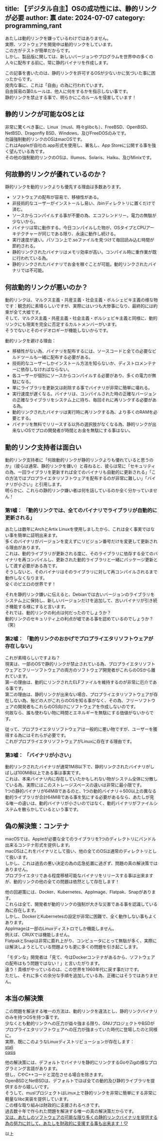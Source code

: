 title: 【デジタル自主】OSの成功性には、静的リンクが必要
author: 禀
date: 2024-07-07
category: programming,rant
----
あたしは動的リンクを嫌っているわけではありません。\
実際、ソフトウェアを開発中は動的リンクをしています。\
この方がテストが簡単だからです。\
しかし、製品版に関しては、新しいバージョンやプログラムを世界中の多くの人々に配布する前に、常に静的バイナリを作成します。

この記事を書いたのは、静的リンクを許可するOSが少ないかに気づいた事に困ったからです。\
皮肉な事に、これは「自由」の為に行われています。\
自由貿易の第0ルールは、他人に何をするかを指示しない事です。\
静的リンクを禁止する事で、明らかにこのルールを侵害しています！

## 静的リンクが可能なOSとは
非常に驚くべき事に、Linux（musl、時々glibcも）、FreeBSD、OpenBSD、NetBSD、Dragonfly BSD、Windows、及びFreeDOSのみです。\
勿論強制動的リンクのOSはmacOSです。\
これはAppleが自社の.app形式を使用し、署名し、App Storeに公開する事を強く望んでいる為です。\
その他の強制動的リンクのOSは、Illumos、Solaris、Haiku、及びMinixです。

## 何故静的リンクが優れているのか？
静的リンクを動的リンクよりも優先する理由は多数あります。
* ソフトウェアの配布が容易で、移植性がある。
* 非技術的なユーザーがインストールし易い、/binディレクトリに置くだけで済む。
* ソースからコンパイルする事が不要の為、エコフレンドリー。電力の無駄が少ないから。
* バイナリは常に動作する。今日コンパイルした物が、OSタイプとCPUアーキテクチャーが同じである限り、永遠に動作し続ける。
* 実行速度が速い。パソコン上で.soファイルを見つけて毎回読み込む時間が節約される。
* 静的リンクされたバイナリはメモリ効率が高い。コンパイル時に重作業が既に行われている為。
* 静的リンクされたバイナリでお金を稼ぐことが可能。動的リンクされたバイナリでは不可能。

## 何故動的リンクが悪いのか？
動的リンクは、マルクス主義・共産主義・社会主義・ボルシェビキ主義の様な物です：観念的に素晴らしいですが、実際にはいつも大惨事になり、最終的には約束が全て大嘘です。\
そして、マルクス主義・共産主義・社会主義・ボルシェビキ主義と同様に、動的リンクにも現実を完全に否定するカルトメンバーがいます。\
そうでないとそのイデオロギーが機能しないからです。

動的リンクを避ける理由：
* 移植性がない為、バイナリを配布するには、ソースコードと全ての必要なビルドツールも一緒に配布する必要がある。
* 技術的なユーザーしかインストール方法を知らないか、ディストロメンテナーに依存しなければならない。
* 各ユーザーが個別にソースからコンパイルする必要があり、多くの電力が無駄になる。
* 単にライブラリを更新又は削除する事でバイナリが非常に簡単に壊れる。
* 実行速度が遅くなる。バイナリは、コンパイルされた時の正確なバージョンの正確なライブラリをシステム上に持ち、毎回それに再リンクする必要がある為。
* 動的リンクされたバイナリは実行時に再リンクする為、より多くのRAMを必要とする。
* バイナリを無料でリリースする以外の選択肢がなくなる為、静的リンクが出来ないOSでプロの開発者が時間とお金を無駄にする事はない。

## 動的リンク支持者は面白い
動的リンク支持者に「何故動的リンクが静的リンクよりも優れていると思うのか」（彼らは通常、静的リンクを嫌い）と尋ねると、彼らは常に「セキュリティの為、一回ライブラリを更新すれば全てのバイナリも自動的に更新される」「この方法ではプロプライエタリソフトウェアを配布するのが非常に難しい」「バイナリが小さい」と引用します。\
明らかに、これらの静的リンク嫌い者は何を話しているのか全く分かっていません！

### 第1嘘： 「動的リンクでは、全てのバイナリでライブラリが自動的に更新される」
あたしは数年にArchとArtix Linuxを使用しましたから、これは全く事実ではない事を簡単に証明出来ます。\
多くのバイナリがバージョンを変えずにリビジョン番号だけを変更して更新される理由があります。\
これは、動的ライブラリが更新される度に、そのライブラリに依存する全てのバイナリを再コンパイルし、更新された動的ライブラリと一緒にパッケージ更新として渡す必要がある為です。\
そうしないと、そのバイナリはそのライブラリに対して再コンパイルされるまで動作しなくなります。\
全くのピエロの世界です！

それを静的リンク嫌いに伝えると、Debianでは古いバージョンのライブラリをシステム上に保持し、新しいバージョンだけを追加して、古いバイナリが引き続き機能する様にすると言います。\
それでは、動的リンクの利点は何だったのでしょうか？\
動的リンクのセキュリティ上の利点が嘘である事を認めているのでしょうか？（笑）

### 第2嘘： 「動的リンクのおかげでプロプライエタリソフトウェアが存在しない」
これが素晴らしいですよね？\
現実は、一部のOSで静的リンクが禁止されている為、プロプライエタリソフトウェアとフリーソフトウェアの両方のソフトウェア開発者がこれらのOSから離れています。\
第一の理由は、動的にリンクされたELFファイルを維持するのが非常に厄介である事です。\
第二の理由は、静的リンクが出来ない場合、プロプライエタリソフトウェアが存在しない為、殆どの人がこれらのOSを知る事がなく、その為、フリーソフトウェアの開発者もこれらのOS向けにソフトウェアを作成しないのです。\
何故なら、誰も使わない物に時間とエネルギーを無駄にする価値がないからです。

従って、プロプライエタリソフトウェアは一般的に悪い物ですが、ユーザーを獲得する為にはそれらが必要です。\
これがプロプライエタリソフトウェアがLinuxに存在する理由です。

### 第3嘘： 「バイナリが小さい」
動的リンクされたバイナリが通常1MiB以下で、静的リンクされたバイナリがしばしば100MiB以上である事は事実です。\
これは、本来バイナリ内に存在していたかもしれない物がシステム全体に分散している為、実際にはこのストレージスペースの違いは非常に最小限です。\
1つの静的バイナリが64MiBであるのと、1つの動的バイナリ＋500以上の異なる動的ライブラリが合計64MiBである事を気にする必要があるなら、あたしが見る唯一の違いは、動的バイナリが小さいのではなく、動的バイナリがファイルシステムを散らかしているという事です。

## 偽の解決策：コンテナ
macOSでは、Appleが必要な全てのライブラリを1つのディレクトリにバンドル出来るコンテナ形式を提供します。\
macOSはこれをバイナリとして扱い、他の全てのOSは通常のディレクトリとして扱います。\
しかし、これは過去の悪い決定の為の応急処置に過ぎず、問題の真の解決策ではありません。\
プロプライエタリである程度移植可能なバイナリをリリースする事は出来ますが、動的リンクの他の全ての問題は依然として存在します！

他の回避策には、Docker、Kubernetes、AppImage、Flatpak、Snapがあります。\
これらは全て、開発者が動的リンクの強制が大きな災害である事を認識している為に存在します。\
しかし、DockerとKubernetesの設定が非常に困難で、全く動作しない事もよくあります。\
AppImageは一部のLinuxディストロでしか機能しません。\
例えば、CRUXでは機能しません。\
FlatpakとSnapは非常に膨れ上がり、コンピュータにとって無駄が多く、実際には解決しようとしている問題よりも更に多くの問題を引き起こします。

「モダンな」開発者は「見て、今はDockerコンテナがあるから、ソフトウェアの配布はもう問題ではない！」と言いたがります。\
違う！貴様がやっているのは、この世界を1960年代に戻す事だけです。\
ただし、それに多くの余分な手順を追加している為、正確にはそうではありません。

## 本当の解決策
この問題を解決する唯一の方法は、動的リンクを違法とし、静的リンクバイナリのみを持つOSを持つ事です。\
少なくとも動的リンクへの圧力が益々強まる限り、GNUプロジェクトやBSDがプロプライエタリソフトウェアへの圧力が強まっていた時代に登場したのと同様に。\
実際、既にこのようなLinuxディストリビューションが存在します：\
[stali](https://sta.li/index.html)\
[oasis](https://github.com/oasislinux/oasis)

他の解決策には、デフォルトでバイナリを静的にリンクするGoやZigの様なプログラミング言語があります。\
但し、CやC++コードと混在させる場合を除きます。\
OpenBSDとNetBSDは、デフォルトでほぼ全ての動的及び静的ライブラリを提供するから嬉しいです。\
そうして、muslプロジェクトはLinux上で静的リンクを非常に簡単にする非常に軽量なlibc実装を提供しています。\
この様な取り組みは財政的に支援されるべきです。\
過去数十年で作られた問題を解決する唯一の真の解決策だからです。\
[又は、あたしのソフトウェアの可能な限り多くの静的リンクバイナリを提供する為の努力に対して、あたしを財政的に支援する事も出来ます！♡](/monero.xhtml)

以上
